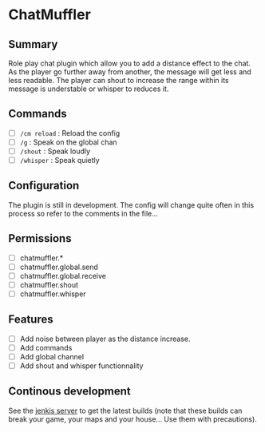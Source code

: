 # ChatMuffler

## Summary

Role play chat plugin which allow you to add a distance effect to the chat.
As the player go further away from another, the message will get less and less readable.
The player can shout to increase the range within its message is understable or whisper to reduces it.

## Commands

- [ ] ``/cm reload`` : Reload the config
- [ ] ``/g`` : Speak on the global chan
- [ ] ``/shout`` : Speak loudly
- [ ] ``/whisper`` : Speak quietly

## Configuration

The plugin is still in development. The config will change quite often in this process so refer to the comments in the file...

## Permissions

- [ ] chatmuffler.*
- [ ] chatmuffler.global.send
- [ ] chatmuffler.global.receive
- [ ] chatmuffler.shout
- [ ] chatmuffler.whisper

## Features

- [ ] Add noise between player as the distance increase.
- [ ] Add commands
- [ ] Add global channel
- [ ] Add shout and whisper functionnality

## Continous development

See the [jenkis server](http://ci.ribesg.fr/view/bendem/) to get the latest builds (note that these builds can break your game, your maps and your house... Use them with precautions).
